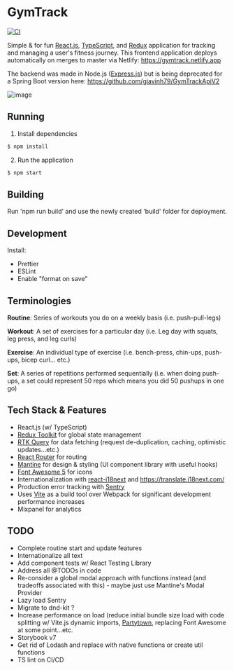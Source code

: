 # GymTrack

[![CI](https://github.com/GV79/GymTrack/actions/workflows/main.yml/badge.svg)](https://github.com/GV79/GymTrack/actions/workflows/main.yml)

Simple & for fun [React.js](https://reactjs.org/), [TypeScript](https://www.typescriptlang.org/), and [Redux](https://redux-toolkit.js.org/) application for tracking and managing a user's fitness journey. This frontend application deploys automatically on merges to master via Netlify: https://gymtrack.netlify.app

The backend was made in Node.js ([Express.js](https://expressjs.com/)) but is being deprecated for a Spring Boot version here: https://github.com/giavinh79/GymTrackApiV2

![image](https://user-images.githubusercontent.com/24909563/159189357-b88bdbd4-331f-4f5e-9938-0851813ab132.png)

## Running

1. Install dependencies

```sh
$ npm install
```

2. Run the application

```sh
$ npm start
```

## Building

Run 'npm run build' and use the newly created 'build' folder for deployment.

## Development

Install:

- Prettier
- ESLint
- Enable "format on save"

## Terminologies

**Routine**: Series of workouts you do on a weekly basis (i.e. push-pull-legs)

**Workout**: A set of exercises for a particular day (i.e. Leg day with squats, leg press, and leg curls)

**Exercise**: An individual type of exercise (i.e. bench-press, chin-ups, push-ups, bicep curl... etc.)

**Set**: A series of repetitions performed sequentially (i.e. when doing push-ups, a set could represent 50 reps which means you did 50 pushups in one go)

## Tech Stack & Features

- React.js (w/ TypeScript)
- [Redux Toolkit](https://redux-toolkit.js.org/) for global state management
- [RTK Query](https://redux-toolkit.js.org/rtk-query/overview) for data fetching (request de-duplication, caching, optimistic updates...etc.)
- [React Router](https://reactrouter.com/) for routing
- [Mantine](https://mantine.dev/) for design & styling (UI component library with useful hooks)
- [Font Awesome 5](https://fontawesome.com/v5/search) for icons
- Internationalization with [react-i18next](https://react.i18next.com/) and https://translate.i18next.com/
- Production error tracking with [Sentry](https://sentry.io/)
- Uses [Vite](https://vitejs.dev/) as a build tool over Webpack for significant development performance increases
- Mixpanel for analytics

## TODO

- Complete routine start and update features
- Internationalize all text
- Add component tests w/ React Testing Library
- Address all @TODOs in code
- Re-consider a global modal approach with functions instead (and tradeoffs associated with this) - maybe just use Mantine's Modal Provider
- Lazy load Sentry
- Migrate to dnd-kit ?
- Increase performance on load (reduce initial bundle size load with code splitting w/ Vite.js dynamic imports, [Partytown](https://partytown.builder.io/), replacing Font Awesome at some point...etc.
- Storybook v7
- Get rid of Lodash and replace with native functions or create util functions
- TS lint on CI/CD
